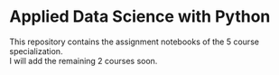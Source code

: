# Applied Data Science with Python
This repository contains the assignment notebooks of the 5 course specialization.  
I will add the remaining 2 courses soon.
